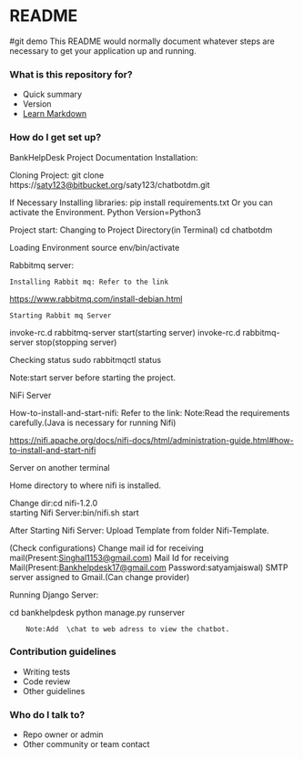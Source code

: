 # README #
#git demo
This README would normally document whatever steps are necessary to get your application up and running.

### What is this repository for? ###

* Quick summary
* Version
* [Learn Markdown](https://bitbucket.org/tutorials/markdowndemo)

### How do I get set up? ###
BankHelpDesk
Project Documentation Installation:

Cloning Project:
git clone https://saty123@bitbucket.org/saty123/chatbotdm.git

If Necessary Installing libraries: pip install requirements.txt
Or you can activate the Environment.
Python Version=Python3



Project start:
Changing to Project Directory(in Terminal)
cd chatbotdm

Loading Environment
source env/bin/activate
	

Rabbitmq server:

	Installing Rabbit mq: Refer to the link
https://www.rabbitmq.com/install-debian.html

	Starting Rabbit mq Server

invoke-rc.d rabbitmq-server start(starting server)
invoke-rc.d rabbitmq-server stop(stopping server)

Checking status
sudo rabbitmqctl status

Note:start server before starting the project.

NiFi Server

How-to-install-and-start-nifi:
	Refer to the link:
	Note:Read the requirements carefully.(Java is necessary for running Nifi)

https://nifi.apache.org/docs/nifi-docs/html/administration-guide.html#how-to-install-and-start-nifi

Server on another terminal

Home directory to where nifi is installed.

Change dir:cd nifi-1.2.0	
starting Nifi Server:bin/nifi.sh start

After Starting Nifi Server:
Upload Template from folder Nifi-Template.

(Check configurations)
Change mail id for receiving mail(Present:Singhal1153@gmail.com)
Mail Id for receiving Mail(Present:Bankhelpdesk17@gmail.com Password:satyamjaiswal)
SMTP server assigned to Gmail.(Can change provider)

 

Running Django Server:

cd bankhelpdesk
python manage.py runserver

		Note:Add  \chat to web adress to view the chatbot.



### Contribution guidelines ###

* Writing tests
* Code review
* Other guidelines

### Who do I talk to? ###

* Repo owner or admin
* Other community or team contact